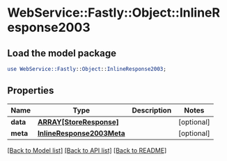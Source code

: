 # WebService::Fastly::Object::InlineResponse2003

## Load the model package
```perl
use WebService::Fastly::Object::InlineResponse2003;
```

## Properties
Name | Type | Description | Notes
------------ | ------------- | ------------- | -------------
**data** | [**ARRAY[StoreResponse]**](StoreResponse.md) |  | [optional] 
**meta** | [**InlineResponse2003Meta**](InlineResponse2003Meta.md) |  | [optional] 

[[Back to Model list]](../README.md#documentation-for-models) [[Back to API list]](../README.md#documentation-for-api-endpoints) [[Back to README]](../README.md)


